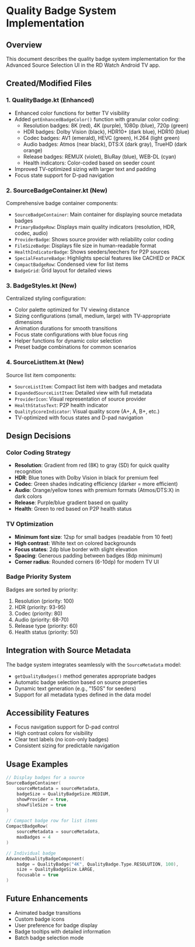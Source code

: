 # Quality Badge System Implementation

## Overview
This document describes the quality badge system implementation for the Advanced Source Selection UI in the RD Watch Android TV app.

## Created/Modified Files

### 1. **QualityBadge.kt** (Enhanced)
- Enhanced color functions for better TV visibility
- Added `getEnhancedBadgeColor()` function with granular color coding:
  - Resolution badges: 8K (red), 4K (purple), 1080p (blue), 720p (green)
  - HDR badges: Dolby Vision (black), HDR10+ (dark blue), HDR10 (blue)
  - Codec badges: AV1 (emerald), HEVC (green), H.264 (light green)
  - Audio badges: Atmos (near black), DTS:X (dark gray), TrueHD (dark orange)
  - Release badges: REMUX (violet), BluRay (blue), WEB-DL (cyan)
  - Health indicators: Color-coded based on seeder count
- Improved TV-optimized sizing with larger text and padding
- Focus state support for D-pad navigation

### 2. **SourceBadgeContainer.kt** (New)
Comprehensive badge container components:
- `SourceBadgeContainer`: Main container for displaying source metadata badges
- `PrimaryBadgeRow`: Displays main quality indicators (resolution, HDR, codec, audio)
- `ProviderBadge`: Shows source provider with reliability color coding
- `FileSizeBadge`: Displays file size in human-readable format
- `HealthIndicatorBadge`: Shows seeders/leechers for P2P sources
- `SpecialFeatureBadge`: Highlights special features like CACHED or PACK
- `CompactBadgeRow`: Condensed view for list items
- `BadgeGrid`: Grid layout for detailed views

### 3. **BadgeStyles.kt** (New)
Centralized styling configuration:
- Color palette optimized for TV viewing distance
- Sizing configurations (small, medium, large) with TV-appropriate dimensions
- Animation durations for smooth transitions
- Focus state configurations with blue focus ring
- Helper functions for dynamic color selection
- Preset badge combinations for common scenarios

### 4. **SourceListItem.kt** (New)
Source list item components:
- `SourceListItem`: Compact list item with badges and metadata
- `ExpandedSourceListItem`: Detailed view with full metadata
- `ProviderIcon`: Visual representation of source provider
- `HealthStatusText`: P2P health indicator
- `QualityScoreIndicator`: Visual quality score (A+, A, B+, etc.)
- TV-optimized with focus states and D-pad navigation

## Design Decisions

### Color Coding Strategy
- **Resolution**: Gradient from red (8K) to gray (SD) for quick quality recognition
- **HDR**: Blue tones with Dolby Vision in black for premium feel
- **Codec**: Green shades indicating efficiency (darker = more efficient)
- **Audio**: Orange/yellow tones with premium formats (Atmos/DTS:X) in dark colors
- **Release**: Purple/blue gradient based on quality
- **Health**: Green to red based on P2P health status

### TV Optimization
- **Minimum font size**: 12sp for small badges (readable from 10 feet)
- **High contrast**: White text on colored backgrounds
- **Focus states**: 2dp blue border with slight elevation
- **Spacing**: Generous padding between badges (8dp minimum)
- **Corner radius**: Rounded corners (6-10dp) for modern TV UI

### Badge Priority System
Badges are sorted by priority:
1. Resolution (priority: 100)
2. HDR (priority: 93-95)
3. Codec (priority: 80)
4. Audio (priority: 68-70)
5. Release type (priority: 60)
6. Health status (priority: 50)

## Integration with Source Metadata

The badge system integrates seamlessly with the `SourceMetadata` model:
- `getQualityBadges()` method generates appropriate badges
- Automatic badge selection based on source properties
- Dynamic text generation (e.g., "150S" for seeders)
- Support for all metadata types defined in the data model

## Accessibility Features
- Focus navigation support for D-pad control
- High contrast colors for visibility
- Clear text labels (no icon-only badges)
- Consistent sizing for predictable navigation

## Usage Examples

```kotlin
// Display badges for a source
SourceBadgeContainer(
    sourceMetadata = sourceMetadata,
    badgeSize = QualityBadgeSize.MEDIUM,
    showProvider = true,
    showFileSize = true
)

// Compact badge row for list items
CompactBadgeRow(
    sourceMetadata = sourceMetadata,
    maxBadges = 4
)

// Individual badge
AdvancedQualityBadgeComponent(
    badge = QualityBadge("4K", QualityBadge.Type.RESOLUTION, 100),
    size = QualityBadgeSize.LARGE,
    focusable = true
)
```

## Future Enhancements
- Animated badge transitions
- Custom badge icons
- User preference for badge display
- Badge tooltips with detailed information
- Batch badge selection mode